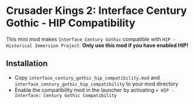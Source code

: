 # Crusader Kings 2: Interface Century Gothic - HIP Compatibility

This mini mod makes `Interface Century Gothic` compatible with `HIP - Historical Immersion Project`.
__Only use this mod if you have enabled HIP!__

## Installation
* Copy `interface_century_gothic_hip_compatibility.mod` and `interface_century_gothic_hip_compatibility` to your mod directory
* Enable the compatibility mod in the launcher by activating `+ HIP - Interface: Century Gothic Compatibility`
